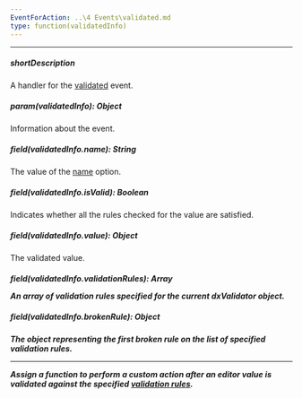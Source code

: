```yaml
---
EventForAction: ..\4 Events\validated.md
type: function(validatedInfo)
---
```

---
##### shortDescription
A handler for the [validated](/api-reference/10%20UI%20Widgets/dxValidator/4%20Events/validated.md '/Documentation/ApiReference/UI_Widgets/dxValidator/Events/#validated') event.

##### param(validatedInfo): Object
Information about the event.

##### field(validatedInfo.name): String
The value of the [name](/api-reference/10%20UI%20Widgets/dxValidator/1%20Configuration/name.md '/Documentation/ApiReference/UI_Widgets/dxValidator/Configuration/#name') option.

##### field(validatedInfo.isValid): Boolean
Indicates whether all the rules checked for the value are satisfied.

##### field(validatedInfo.value): Object
The validated value.

##### field(validatedInfo.validationRules): Array<Object>
An array of validation rules specified for the current **dxValidator** object.

##### field(validatedInfo.brokenRule): Object
The object representing the first broken rule on the list of specified validation rules.

---
Assign a function to perform a custom action after an editor value is validated against the specified [validation rules](/api-reference/10%20UI%20Widgets/dxValidator/1%20Configuration/validationRules.md '/Documentation/ApiReference/UI_Widgets/dxValidator/Configuration/#validationRules').
